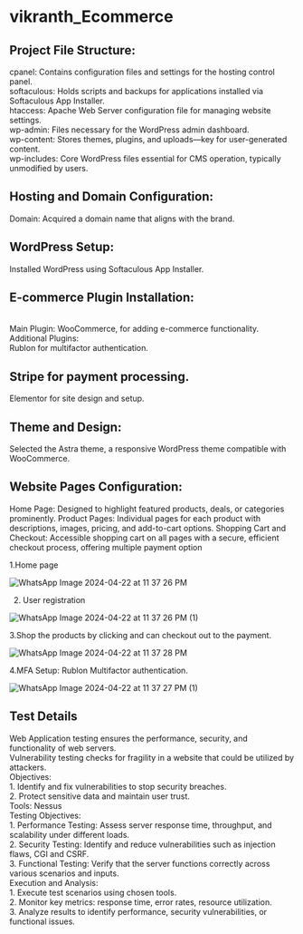# vikranth_Ecommerce
<h2>Project File Structure:</h2>
cpanel: Contains configuration files and settings for the hosting control panel.<br>
softaculous: Holds scripts and backups for applications installed via Softaculous App Installer.<br>
htaccess: Apache Web Server configuration file for managing website settings.<br>
wp-admin: Files necessary for the WordPress admin dashboard.<br>
wp-content: Stores themes, plugins, and uploads—key for user-generated content.<br>
wp-includes: Core WordPress files essential for CMS operation, typically unmodified by users.<br>

<h2>Hosting and Domain Configuration:</h2>

Domain: Acquired a domain name that aligns with the brand.<br>
<h2>WordPress Setup:</h2>
Installed WordPress using Softaculous App Installer.
<h2>E-commerce Plugin Installation:</h2><br>
Main Plugin: WooCommerce, for adding e-commerce functionality.<br>
Additional Plugins:<br>
Rublon for multifactor authentication.
<h2>Stripe for payment processing.</h2>
Elementor for site design and setup.
<h2>Theme and Design:</h2>
Selected the Astra theme, a responsive WordPress theme compatible with WooCommerce.
<h2>Website Pages Configuration:</h2>
Home Page: Designed to highlight featured products, deals, or categories prominently.
Product Pages: Individual pages for each product with descriptions, images, pricing, and add-to-cart options.
Shopping Cart and Checkout: Accessible shopping cart on all pages with a secure, efficient checkout process, offering multiple payment option

1.Home page

![WhatsApp Image 2024-04-22 at 11 37 26 PM](https://github.com/vikranth8400/vikranth_Ecommerce/assets/55799863/16afd159-2a99-4144-90dc-87393bf469f6)

2. User registration

![WhatsApp Image 2024-04-22 at 11 37 26 PM (1)](https://github.com/vikranth8400/vikranth_Ecommerce/assets/55799863/6d5ebd1d-7417-491a-b95e-dd84eaab4c39)

3.Shop the products by clicking and can checkout out to the payment.

![WhatsApp Image 2024-04-22 at 11 37 28 PM](https://github.com/vikranth8400/vikranth_Ecommerce/assets/55799863/0933c076-3e1b-4084-8e1d-252f105e940a)

4.MFA Setup: Rublon Multifactor authentication.

![WhatsApp Image 2024-04-22 at 11 37 27 PM (1)](https://github.com/vikranth8400/vikranth_Ecommerce/assets/55799863/d936e2fb-8722-4174-b68b-375bd8413a2f)

<h2>Test Details</h2>
Web Application testing ensures the performance, security, and functionality of web servers. <br>
Vulnerability testing checks for fragility in a website that could be utilized by attackers.<br>
Objectives:<br>
  1. Identify and fix vulnerabilities to stop security breaches.<br>
  2. Protect sensitive data and maintain user trust.<br>
Tools: Nessus<br>
Testing Objectives: <br>
  1. Performance Testing: Assess server response time, throughput, and scalability under different loads.<br>
  2. Security Testing: Identify and reduce vulnerabilities such as injection flaws, CGI and CSRF.<br>
  3. Functional Testing: Verify that the server functions correctly across various scenarios and inputs.<br>
Execution and Analysis:<br>
  1. Execute test scenarios using chosen tools.<br>
  2. Monitor key metrics: response time, error rates, resource utilization.<br>
  3. Analyze results to identify performance, security vulnerabilities, or functional issues.<br>



